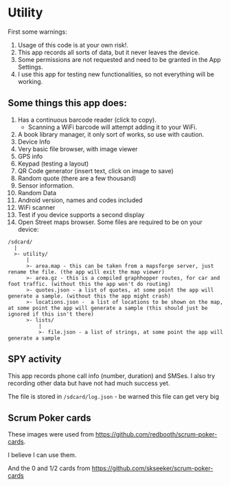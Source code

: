 # Utility

First some warnings:

1. Usage of this code is at your own risk!.
2. This app records all sorts of data, but it never leaves the device.
3. Some permissions are not requested and need to be granted in the App Settings.
4. I use this app for testing new functionalities, so not everything will be working.

## Some things this app does:

1. Has a continuous barcode reader (click to copy).
    * Scanning a WiFi barcode will attempt adding it to your WiFi.
2. A book library manager, it only sort of works, so use with caution.
3. Device Info
4. Very basic file browser, with image viewer
5. GPS info
6. Keypad (testing a layout)
7. QR Code generator (insert text, click on image to save)
8. Random quote (there are a few thousand)
9. Sensor information.
10. Random Data
11. Android version, names and codes included
12. WiFi scanner
13. Test if you device supports a second display
14. Open Street maps browser.
    Some files are required to be on your device:

```
/sdcard/
  |
  >- utility/
      |
      >- area.map - this can be taken from a mapsforge server, just rename the file. (the app will exit the map viewer)
      >- area.gz - this is a compiled graphhopper routes, for car and foot traffic. (without this the app won't do routing)
      >- quotes.json - a list of quotes, at some point the app will generate a sample. (without this the app might crash)
      >- locations.json -  a list of locations to be shown on the map, at some point the app will generate a sample (this should just be ignored if this isn't there)
      >- lists/
          |
          >- file.json - a list of strings, at some point the app will generate a sample
```

## SPY activity

This app records phone call info (number, duration) and SMSes. I also try recording other data but have not had much success yet.

The file is stored in `/sdcard/log.json` - be warned this file can get very big

## Scrum Poker cards

These images were used from <https://github.com/redbooth/scrum-poker-cards>.

I believe I can use them.

And the 0 and 1/2 cards from <https://github.com/skseeker/scrum-poker-cards>